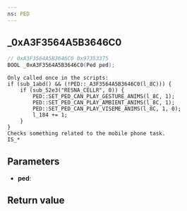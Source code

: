 ```yaml
---
ns: PED
---
```

## _0xA3F3564A5B3646C0

```c
// 0xA3F3564A5B3646C0 0x97353375
BOOL _0xA3F3564A5B3646C0(Ped ped);
```

```
Only called once in the scripts:
if (sub_1abd() && (!PED::_A3F3564A5B3646C0(l_8C))) {
    if (sub_52e3("RESNA_CELLR", 0)) {
        PED::SET_PED_CAN_PLAY_GESTURE_ANIMS(l_8C, 1);
        PED::SET_PED_CAN_PLAY_AMBIENT_ANIMS(l_8C, 1);
        PED::SET_PED_CAN_PLAY_VISEME_ANIMS(l_8C, 1, 0);
        l_184 += 1;
    }
}
Checks something related to the mobile phone task.
IS_*
```

## Parameters
* **ped**: 

## Return value
